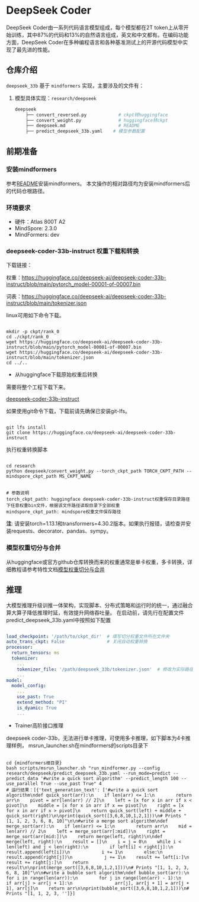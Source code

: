 # DeepSeek Coder

DeepSeek Coder由一系列代码语言模型组成，每个模型都在2T token上从零开始训练，其中87%的代码和13%的自然语言组成，英文和中文都有。在编码功能方面，DeepSeek Coder在多种编程语言和各种基准测试上的开源代码模型中实现了最先进的性能。

## 仓库介绍

`deepseek_33b` 基于 `mindformers` 实现，主要涉及的文件有：

1. 模型具体实现：`research/deepseek`

    ```bash
    deepseek
        ├── convert_reversed.py            # ckpt转huggingface
        ├── convert_weight.py              # huggingface转ckpt
        ├── deepseek.md                    # README
        ├── predict_deepseek_33b.yaml    # 模型参数配置

## 前期准备

### 安装mindformers

参考[README](../../README.md#二、mindformers安装)安装mindformers。
本文操作的相对路径均为安装mindformers后的代码仓根路径。

### 环境要求

- 硬件：Atlas 800T A2
- MindSpore: 2.3.0
- MindFormers: dev

### deepseek-coder-33b-instruct 权重下载和转换

下载链接：

权重：https://huggingface.co/deepseek-ai/deepseek-coder-33b-instruct/blob/main/pytorch_model-00001-of-00007.bin

词表：https://huggingface.co/deepseek-ai/deepseek-coder-33b-instruct/blob/main/tokenizer.json

linux可用如下命令下载。

```shell

mkdir -p ckpt/rank_0
cd ./ckpt/rank_0
wget https://huggingface.co/deepseek-ai/deepseek-coder-33b-instruct/blob/main/pytorch_model-00001-of-00007.bin
wget https://huggingface.co/deepseek-ai/deepseek-coder-33b-instruct/blob/main/tokenizer.json
cd ../..

```

- 从huggingface下载原始权重后转换

需要将整个工程下载下来。

[deepseek-coder-33b-instruct](https://huggingface.co/deepseek-ai/deepseek-coder-33b-instruct)

如果使用git命令下载，下载前请先确保已安装git-lfs。

```shell

git lfs install
git clone https://huggingface.co/deepseek-ai/deepseek-coder-33b-instruct

```

执行权重转换脚本

```shell

cd research
python deepseek/convert_weight.py --torch_ckpt_path TORCH_CKPT_PATH --mindspore_ckpt_path MS_CKPT_NAME

```

```text

# 参数说明
torch_ckpt_path: huggingface deepseek-coder-33b-instruct权重保存目录路径下任意权重bin文件，根据该文件路径读取目录下全部权重
mindspore_ckpt_path: mindspore权重文件保存路径

```

**注**: 请安装torch=1.13.1和transformers=4.30.2版本。如果执行报错，请检查并安装requests、decorator、pandas、sympy。

### 模型权重切分与合并

从huggingface或官方github仓库转换而来的权重通常是单卡权重，多卡转换，详细教程请参考特性文档[模型权重切分与合并](../../docs/feature_cards/Transform_Ckpt.md)

## 推理

大模型推理升级训推一体架构，实现脚本、分布式策略和运行时的统一，通过融合算大算子降低推理时延，有效提升网络吞吐量。
在启动前，请先行在配置文件predict_deepseek_33b.yaml中按照如下配置

```yaml

load_checkpoint: '/path/to/ckpt_dir'  # 填写切分权重文件所在文件夹
auto_trans_ckpt: False                # 关闭自动权重转换
processor:
  return_tensors: ms
  tokenizer:
    ...
    tokenizer_file: '/path/deepseek_33b/tokenizer.json'  # 修改为实际路径
    ...
model:
  model_config:
    ...
    use_past: True
    extend_method: "PI"
    is_dyamic: True
    ...

```

- Trainer高阶接口推理

deepseek coder-33b，无法进行单卡推理，可使用多卡推理，如下脚本为4卡推理样例，
msrun_launcher.sh在mindformers的scripts目录下

```shell

cd {mindformers根目录}
bash scripts/msrun_launcher.sh "run_mindformer.py --config research/deepseek/predict_deepseek_33b.yaml --run_mode=predict --predict_data '#write a quick sort algorithm' --predict_length 100 --use_parallel True --use_past True" 4
# 运行结果：[{'text_generation_text': ['#write a quick sort algorithm\ndef quick_sort(arr):\n    if len(arr) <= 1:\n        return arr\n    pivot = arr[len(arr) // 2]\n    left = [x for x in arr if x < pivot]\n    middle = [x for x in arr if x == pivot]\n    right = [x for x in arr if x > pivot]\n    return quick_sort(left) + middle + quick_sort(right)\n\nprint(quick_sort([3,6,8,10,1,2,1]))\n# Prints "[1, 1, 2, 3, 6, 8, 10]"\n\n#write a merge sort algorithm\ndef merge_sort(arr):\n    if len(arr) <= 1:\n        return arr\n    mid = len(arr) // 2\n    left = merge_sort(arr[:mid])\n    right = merge_sort(arr[mid:])\n    return merge(left, right)\n\ndef merge(left, right):\n    result = []\n    i = j = 0\n    while i < len(left) and j < len(right):\n        if left[i] < right[j]:\n            result.append(left[i])\n            i += 1\n        else:\n            result.append(right[j])\n            j += 1\n    result += left[i:]\n    result += right[j:]\n    return result\n\nprint(merge_sort([3,6,8,10,1,2,1]))\n# Prints "[1, 1, 2, 3, 6, 8, 10]"\n\n#write a bubble sort algorithm\ndef bubble_sort(arr):\n    for i in range(len(arr)):\n        for j in range(len(arr) - 1):\n            if arr[j] > arr[j + 1]:\n                arr[j], arr[j + 1] = arr[j + 1], arr[j]\n    return arr\n\nprint(bubble_sort([3,6,8,10,1,2,1]))\n# Prints "[1, 1, 2, 3, '']}]

```
